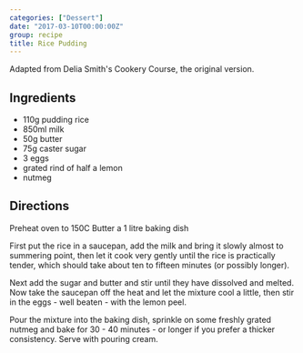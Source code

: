 ```yaml
---
categories: ["Dessert"]
date: "2017-03-10T00:00:00Z"
group: recipe
title: Rice Pudding
---
```


Adapted from Delia Smith's Cookery Course, the original version.

## Ingredients

- 110g pudding rice
- 850ml milk
- 50g butter
- 75g caster sugar
- 3 eggs
- grated rind of half a lemon
- nutmeg

## Directions

Preheat oven to 150C
Butter a 1 litre baking dish

First put the rice in a saucepan, add the milk and bring it slowly
almost to summering point, then let it cook very gently until the rice
is practically tender, which should take about ten to fifteen minutes
(or possibly longer).

Next add the sugar and butter and stir until they have dissolved and
melted. Now take the saucepan off the heat and let the mixture cool a
little, then stir in the eggs - well beaten - with the lemon peel.

Pour the mixture into the baking dish, sprinkle on some freshly grated
nutmeg and bake for 30 - 40 minutes - or longer if you prefer a
thicker consistency. Serve with pouring cream.
